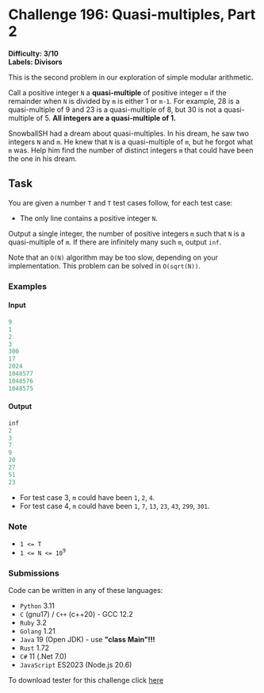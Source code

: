 # Challenge 196: Quasi-multiples, Part 2

**Difficulty: 3/10  
Labels: Divisors**

This is the second problem in our exploration of simple modular arithmetic.

Call a positive integer `N` a **quasi-multiple** of positive integer `m` if the remainder when `N` is divided by `m` is either 1 or `m-1`. For example, 28 is a quasi-multiple of 9 and 23 is a quasi-multiple of 8, but 30 is not a quasi-multiple of 5. **All integers are a quasi-multiple of 1.**

SnowballSH had a dream about quasi-multiples. In his dream, he saw two integers `N` and `m`. He knew that `N` is a quasi-multiple of `m`, but he forgot what `m` was. Help him find the number of distinct integers `m` that could have been the one in his dream.

## Task

You are given a number `T` and `T` test cases follow, for each test case:

- The only line contains a positive integer `N`.

Output a single integer, the number of positive integers `m` such that `N` is a quasi-multiple of `m`. If there are infinitely many such `m`, output `inf`.

Note that an `O(N)` algorithm may be too slow, depending on your implementation. This problem can be solved in `O(sqrt(N))`.

### Examples

#### Input

```rust
9
1
2
3
300
17
2024
1048577
1048576
1048575
```

#### Output

```rust
inf
2
3
7
9
20
27
51
23
```

- For test case 3, `m` could have been `1`, `2`, `4`.
- For test case 4, `m` could have been `1`, `7`, `13`, `23`, `43`, `299`, `301`.

### Note

- `1 <= T`
- `1 <= N <= 10`<sup>`9`</sup>

### Submissions

Code can be written in any of these languages:

- `Python` 3.11
- `C` (gnu17) / `C++` (c++20) - GCC 12.2
- `Ruby` 3.2
- `Golang` 1.21
- `Java` 19 (Open JDK) - use **"class Main"!!!**
- `Rust` 1.72
- `C#` 11 (.Net 7.0)
- `JavaScript` ES2023 (Node.js 20.6)

To download tester for this challenge click [here](https://downgit.github.io/#/home?url=https://github.com/Pomroka/TWT_Challenges_Tester/tree/main/Challenge_196)
